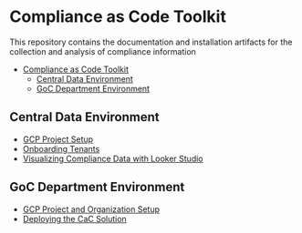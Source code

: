 # Compliance as Code Toolkit

This repository contains the documentation and installation artifacts for the collection and analysis of compliance information

<!-- TOC start -->
- [Compliance as Code Toolkit](#compliance-as-code-toolkit)
  - [Central Data Environment](#central-data-environment)
  - [GoC Department Environment](#goc-department-environment)
<!-- TOC end -->

## Central Data Environment

- [GCP Project Setup](installation/aggregator/aggregator_project_prep.md)
- [Onboarding Tenants](installation/aggregator/tenant_onboarding.md)
- [Visualizing Compliance Data with Looker Studio](installation/aggregator/looker_studio.md)
  
## GoC Department Environment

- [GCP Project and Organization Setup](installation/client/collect_project_prep.md)
- [Deploying the CaC Solution](installation/client/collect_deployment.md)